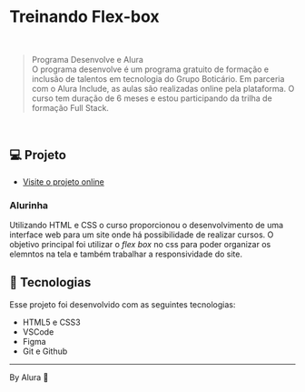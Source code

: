 # Treinando Flex-box

<br>

> Programa Desenvolve e Alura <br>
O programa desenvolve é um programa gratuito de formação e inclusão de talentos em tecnologia do Grupo Boticário. Em parceria com o Alura Include, as aulas são realizadas online pela plataforma. O curso tem duração de 6 meses e estou participando da trilha de formação Full Stack.

<br>

## 💻 Projeto
- [Visite o projeto online](https://santosfer.github.io/treinando-flex-box/)
<h3>Alurinha</h3>
<p>Utilizando HTML e CSS o curso proporcionou o desenvolvimento de uma interface web para um site onde há possibilidade de realizar cursos. O objetivo principal foi utilizar o <em>flex box</em> no css para poder organizar os elemntos na tela e também trabalhar a responsividade do site.</p>

## 🚀 Tecnologias

Esse projeto foi desenvolvido com as seguintes tecnologias:

- HTML5 e CSS3
- VSCode
- Figma
- Git e Github

---
By Alura 💙
